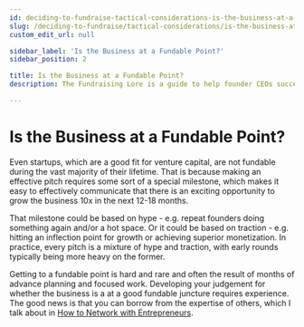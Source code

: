 ```yaml
---
id: deciding-to-fundraise-tactical-considerations-is-the-business-at-a-fundable-point
slug: /deciding-to-fundraise/tactical-considerations/is-the-business-at-a-fundable-point
custom_edit_url: null

sidebar_label: 'Is the Business at a Fundable Point?'
sidebar_position: 2

title: Is the Business at a Fundable Point?
description: The Fundraising Lore is a guide to help founder CEOs successfully raise early-stage VC financing from Silicon Valley investors.

---
```


# Is the Business at a Fundable Point?

Even startups, which are a good fit for venture capital, are not fundable during the vast majority of their lifetime. That is because making an effective pitch requires some sort of a special milestone, which makes it easy to effectively communicate that there is an exciting opportunity to grow the business 10x in the next 12-18 months.

That milestone could be based on hype - e.g. repeat founders doing something again and/or a hot space. Or it could be based on traction - e.g. hitting an inflection point for growth or achieving superior monetization. In practice, every pitch is a mixture of hype and traction, with early rounds typically being more heavy on the former.

Getting to a fundable point is hard and rare and often the result of months of advance planning and focused work. Developing your judgement for whether the business is a at a good fundable juncture requires experience. The good news is that you can borrow from the expertise of others, which I talk about in [How to Network with Entrepreneurs](/phase-i-preparation/network-with-entrepreneurs/how-to-network-with-entrepreneurs).